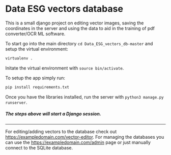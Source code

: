 # Data ESG vectors database
This is a small django project on editing vector images, saving the coordinates in the server and using the data to aid in the training of pdf converter/OCR ML software.

To start go into the main directory `cd Data_ESG_vectors_db-master` and setup the virtual environment: 
````python
virtualenv .
````
Initate the virtual environment with `source bin/activate`.

To setup the app simply run:

````python
pip install requirements.txt
````

Once you have the libraries installed, run the server with `python3 manage.py runserver`.

##### The steps above will start a Django session. 

------

For editing/adding vectors to the database check out https://exampledomain.com/vector-editor. For managing the databases you can use the  https://exampledomain.com/admin page or just manually connect to the SQLite database.